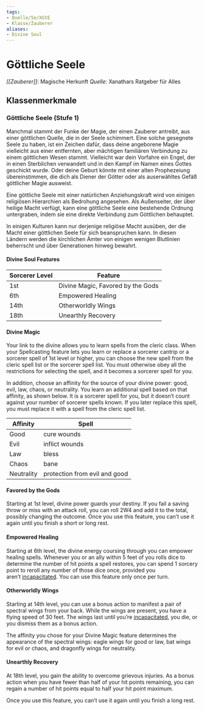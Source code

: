 ```yaml
---
tags: 
- Quelle/5e/XGtE
- Klasse/Zauberer 
aliases:
- Divine Soul
---
```

# Göttliche Seele
_[[Zauberer]]_: Magische Herkunft
_Quelle:_ Xanathars Ratgeber für Alles

## Klassenmerkmale
### Göttliche Seele (Stufe 1)
Manchmal stammt der Funke der Magie, der einen Zauberer antreibt, aus einer göttlichen Quelle, die in der Seele schimmert. Eine solche gesegnete Seele zu haben, ist ein Zeichen dafür, dass deine angeborene Magie vielleicht aus einer entfernten, aber mächtigen familiären Verbindung zu einem göttlichen Wesen stammt. Vielleicht war dein Vorfahre ein Engel, der in einen Sterblichen verwandelt und in den Kampf im Namen eines Gottes geschickt wurde. Oder deine Geburt könnte mit einer alten Prophezeiung übereinstimmen, die dich als Diener der Götter oder als auserwähltes Gefäß göttlicher Magie ausweist.

Eine göttliche Seele mit einer natürlichen Anziehungskraft wird von einigen religiösen Hierarchien als Bedrohung angesehen. Als Außenseiter, der über heilige Macht verfügt, kann eine göttliche Seele eine bestehende Ordnung untergraben, indem sie eine direkte Verbindung zum Göttlichen behauptet.

In einigen Kulturen kann nur derjenige religiöse Macht ausüben, der die Macht einer göttlichen Seele für sich beanspruchen kann. In diesen Ländern werden die kirchlichen Ämter von einigen wenigen Blutlinien beherrscht und über Generationen hinweg bewahrt.

#### Divine Soul Features
| Sorcerer Level | Feature |
| --- | --- |
| 1st | Divine Magic, Favored by the Gods |
| 6th | Empowered Healing |
| 14th | Otherworldly Wings |
| 18th | Unearthly Recovery |

#### Divine Magic
Your link to the divine allows you to learn spells from the cleric class. When your Spellcasting feature lets you learn or replace a sorcerer cantrip or a sorcerer spell of 1st level or higher, you can choose the new spell from the cleric spell list or the sorcerer spell list. You must otherwise obey all the restrictions for selecting the spell, and it becomes a sorcerer spell for you.

In addition, choose an affinity for the source of your divine power: good, evil, law, chaos, or neutrality. You learn an additional spell based on that affinity, as shown below. It is a sorcerer spell for you, but it doesn’t count against your number of sorcerer spells known. If you later replace this spell, you must replace it with a spell from the cleric spell list.

| Affinity | Spell |
| --- | --- |
| Good | cure wounds |
| Evil | inflict wounds |
| Law | bless |
| Chaos | bane |
| Neutrality | protection from evil and good |

#### Favored by the Gods
Starting at 1st level, divine power guards your destiny. If you fail a saving throw or miss with an attack roll, you can roll 2W4 and add it to the total, possibly changing the outcome. Once you use this feature, you can’t use it again until you finish a short or long rest.

#### Empowered Healing
Starting at 6th level, the divine energy coursing through you can empower healing spells. Whenever you or an ally within 5 feet of you rolls dice to determine the number of hit points a spell restores, you can spend 1 sorcery point to reroll any number of those dice once, provided you aren’t [incapacitated](https://www.dndbeyond.com/compendium/rules/basic-rules/appendix-a-conditions#Incapacitated). You can use this feature only once per turn.

#### Otherworldly Wings
Starting at 14th level, you can use a bonus action to manifest a pair of spectral wings from your back. While the wings are present, you have a flying speed of 30 feet. The wings last until you’re [incapacitated](https://www.dndbeyond.com/compendium/rules/basic-rules/appendix-a-conditions#Incapacitated), you die, or you dismiss them as a bonus action.

The affinity you chose for your Divine Magic feature determines the appearance of the spectral wings: eagle wings for good or law, bat wings for evil or chaos, and dragonfly wings for neutrality.

#### Unearthly Recovery
At 18th level, you gain the ability to overcome grievous injuries. As a bonus action when you have fewer than half of your hit points remaining, you can regain a number of hit points equal to half your hit point maximum.

Once you use this feature, you can’t use it again until you finish a long rest.